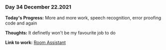### Day 34 December 22.2021

**Today's Progress:** More and more work, speech recognition, error proofing code and again

**Thoughts:** It definetly won't be my favourite job to do

**Link to work:** [Room Assistant](https://github.com/Pablo203/RoomAssistant/)